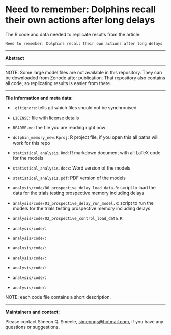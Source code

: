# Need to remember: Dolphins recall their own actions after long delays

The R code and data needed to replicate results from the article:

```
Need to remember: Dolphins recall their own actions after long delays
```

------------------------------------------------

**Abstract**


------------------------------------------------

NOTE: Some large model files are not available in this repository. They can be downloaded from Zenodo after publication. That repository also contains all code, so replicating results is easier from there.

------------------------------------------------

**File information and meta data:**

- `.gitignore`: tells git which files should not be synchronised
- `LICENSE`: file with license details
- `README.md`: the file you are reading right now
- `dolphin_memory_new.Rproj`: R project file, if you open this all paths will work for this repo
- `statistical_analysis.Rmd`: R markdown document with all LaTeX code for the models
- `statistical_analysis.docx`: Word version of the models
- `statistical_analysis.pdf`: PDF version of the models

- `analysis/code/00_prospective_delay_load_data.R`: script to load the data for the trials testing prospective memory including delays
- `analysis/code/01_prospective_delay_run_model.R`: script to run the models for the trials testing prospective memory including delays
- `analysis/code/02_prospective_control_load_data.R`:
- `analysis/code/`:
- `analysis/code/`:
- `analysis/code/`:
- `analysis/code/`:
- `analysis/code/`:
- `analysis/code/`:
- `analysis/code/`:

NOTE: each code file contains a short description. 

------------------------------------------------

**Maintainers and contact:**

Please contact Simeon Q. Smeele, <simeonqs@hotmail.com>, if you have any questions or suggestions. 





